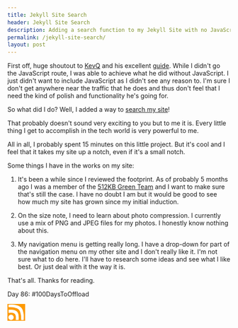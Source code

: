 ```yaml
---
title: Jekyll Site Search
header: Jekyll Site Search
description: Adding a search function to my Jekyll Site with no JavaScript!
permalink: /jekyll-site-search/
layout: post
---
```


First off, huge shoutout to [KevQ](https://kevquirk.com/about/) and his excellent [guide](https://kevquirk.com/how-to-add-search-jekyll). While I didn't go the JavaScript route, I was able to achieve what he did without JavaScript. I just didn't want to include JavaScript as I didn't see any reason to. I'm sure I don't get anywhere near the traffic that he does and thus don't feel that I need the kind of polish and functionality he's going for.

So what did I do? Well, I added a way to [search my site](https://rmooreblog.netlify.app/search/)!

That probably doesn't sound very exciting to you but to me it is. Every little thing I get to accomplish in the tech world is very powerful to me.

All in all, I probably spent 15 minutes on this little project. But it's cool and I feel that it takes my site up a notch, even if it's a small notch.

Some things I have in the works on my site:

1. It's been a while since I reviewed the footprint. As of probably 5 months ago I was a member of the [512KB Green Team](https://512kb.club/) and I want to make sure that's still the case. I have no doubt I am but it would be good to see how much my site has grown since my initial induction.

2. On the size note, I need to learn about photo compression. I currently use a mix of PNG and JPEG files for my photos. I honestly know nothing about this.

3. My navigation menu is getting really long. I have a drop-down for part of the navigation menu on my other site and I don't really like it. I'm not sure what to do here. I'll have to research some ideas and see what I like best. Or just deal with it the way it is.

That's all. Thanks for reading.

Day 86: #100DaysToOffload

<a href="https://rmooreblog.netlify.app/feed.xml"><img src="/assets/images/rss_feed.jpg" style="opacity:1;" width="40"/></a>
